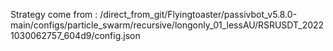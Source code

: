 Strategy come from : /direct_from_git/Flyingtoaster/passivbot_v5.8.0-main/configs/particle_swarm/recursive/longonly_01_lessAU/RSRUSDT_20221030062757_604d9/config.json